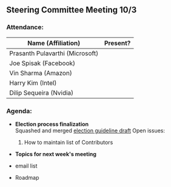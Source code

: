 ## Steering Committee Meeting 10/3

### Attendance:

| Name (Affiliation) | Present? |
| ------------------------------- | --- |
| Prasanth Pulavarthi (Microsoft) |  |
| Joe Spisak (Facebook)           |  |
| Vin Sharma (Amazon)             |  | 
| Harry Kim (Intel)               |  |
| Dilip Sequeira (Nvidia)         |  |

### Agenda:
* **Election process finalization**  
  Squashed and merged [election guideline draft](https://github.com/onnx/steering-committee/blob/master/election-guidelines-draft.md)
  Open issues:  
  1) How to maintain list of Contributors

* **Topics for next week's meeting**  
* email list
* Roadmap

